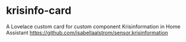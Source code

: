 # krisinfo-card
A Lovelace custom card for custom component Krisinformation in Home Assistant
https://github.com/isabellaalstrom/sensor.krisinformation

